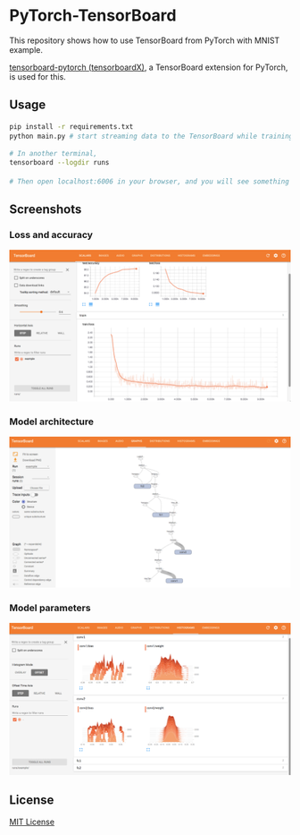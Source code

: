 # PyTorch-TensorBoard

This repository shows how to use TensorBoard from PyTorch with MNIST example. 

[tensorboard-pytorch (tensorboardX)](https://github.com/lanpa/tensorboard-pytorch), a TensorBoard extension for PyTorch, is used for this.

## Usage

```bash
pip install -r requirements.txt
python main.py # start streaming data to the TensorBoard while training the model
```

```bash
# In another terminal, 
tensorboard --logdir runs

# Then open localhost:6006 in your browser, and you will see something like the screenshots below.
```

## Screenshots

### Loss and accuracy

<img src="screenshots/scalars_loss_accuracy.png" />

### Model architecture

<img src="screenshots/graphs_model.png" />

### Model parameters

<img src="screenshots/histograms_params.png" />

## License

[MIT License](LICENSE.txt)
